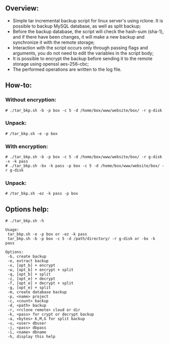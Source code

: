 ## Overview:
* Simple tar incremental backup script for linux server's using rclone. It is possible to backup MySQL database, as well as split backup;
* Before the backup database, the script will check the hash-sum (sha-1), and if there have been changes, it will make a new backup and synchronize it with the remote storage;
* Interaction with the script occurs only through passing flags and arguments, you do not need to edit the variables in the script body;
* It is possible to encrypt the backup before sending it to the remote storage using openssl aes-256-cbc;
* The performed operations are written to the log file.

## How-to:
### Without encryption:
```
# ./tar_bkp.sh -b -p box -c 5 -d /home/box/www/website/box/ -r g-disk
```
### Unpack:
```
# /tar_bkp.sh -e -p box
```
### With encryption:
```
# ./tar_bkp.sh -b -p box -c 5 -d /home/box/www/website/box/ -r g-disk -x -k pass
# ./tar_bkp.sh -bx -k pass -p box -c 5 -d /home/box/www/website/box/ -r g-disk
```
### Unpack:
```
# /tar_bkp.sh -ez -k pass -p box 
```

## Options help:
```
# ./tar_bkp.sh -h

Usage:
 tar_bkp.sh -e -p box or -ez -k pass
 tar_bkp.sh -b -p box -c 5 -d /path/directory/ -r g-disk or -bx -k pass

Options:
 -b, create backup
 -e, extract backup
 -x, [opt_b] + encrypt
 -w, [opt_b] + encrypt + split
 -q, [opt_b] + split
 -z, [opt_e] + decrypt
 -f, [opt_e] + decrypt + split
 -g, [opt_e] + split
 -m, create database backup
 -p, <name> project
 -c, <count> backup
 -d, <path> backup
 -r, <rclone remote> cloud or dir
 -k, <pass> for crypt or decrypt backup
 -a, <bytes> K,M,G for split backup
 -u, <user> dbuser
 -j, <pass> dbpass
 -i, <name> dbname
 -h, display this help
 ```
